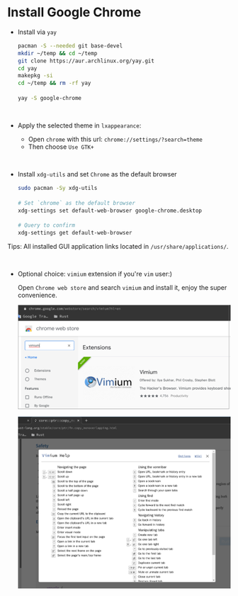 # Install Google Chrome

- Install via `yay`
    ```bash
    pacman -S --needed git base-devel
    mkdir ~/temp && cd ~/temp
    git clone https://aur.archlinux.org/yay.git
    cd yay
    makepkg -si
    cd ~/temp && rm -rf yay

    yay -S google-chrome
    ```

</br>

- Apply the selected theme in `lxappearance`:

    - Open `chrome` with this url: `chrome://settings/?search=theme`
    - Then choose `Use GTK+`

</br>

- Install `xdg-utils` and set `Chrome` as the default browser

    ```bash
    sudo pacman -Sy xdg-utils

    # Set `chrome` as the default browser
    xdg-settings set default-web-browser google-chrome.desktop

    # Query to confirm
    xdg-settings get default-web-browser
    ```

Tips: All installed GUI application links located in `/usr/share/applications/`.

</br>

- Optional choice: `vimium` extension if you're `vim` user:)

    Open `Chrome web store` and search `vimium` and install it, enjoy the super convenience.

    ![chrome-vimium-extension](./images/chrome-vimium-extension)

    ![chrome-vimium-extension-vim-keybinds.png](./images/chrome-vimium-extension-vim-keybinds.png)
